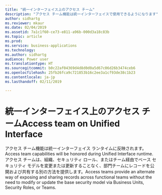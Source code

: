 ```yaml
---
title: "統一インターフェイス上のアクセス チーム"
description: "アクセス チーム機能は統一インターフェイスで使用できるようになります"
author: sidhartg
ms.reviewer: mkaur
ms.date: 02/04/2019
ms.assetid: 7a1c1f60-ce73-e811-a96b-000d3a18c83b
ms.topic: article
ms.prod: 
ms.service: business-applications
ms.technology: 
ms.author: sidhartg
audience: Power user
ms.translationtype: HT
ms.sourcegitcommit: b0c22af04369d4d8d0d0a5d67c06d26b3474ceb6
ms.openlocfilehash: 25fb26fca9c721853b16c2ee3a1cf93de38c1b23
ms.contentlocale: ja-jp
ms.lasthandoff: 02/11/2019

---
```

# <a name="access-team-on-unified-interface"></a><span data-ttu-id="25969-103">統一インターフェイス上のアクセス チーム</span><span class="sxs-lookup"><span data-stu-id="25969-103">Access team on Unified Interface</span></span>




<span data-ttu-id="25969-104">アクセス チーム機能は統一インターフェイス ランタイムに反映されます。</span><span class="sxs-lookup"><span data-stu-id="25969-104">Access team capabilities will be honored during Unified Interface runtime.</span></span> <span data-ttu-id="25969-105">アクセス チームは、組織、セキュリティ ロール、またはチーム経由でベース セキュリティ モデルを変更または更新することなく、部門チームにレコードを公開および共有する別の方法を提供します。</span><span class="sxs-lookup"><span data-stu-id="25969-105">Access teams provide an alternate way of exposing and sharing records across functional teams without the need to modify or update the base security model via Business Units, Security Roles, or Teams.</span></span>
